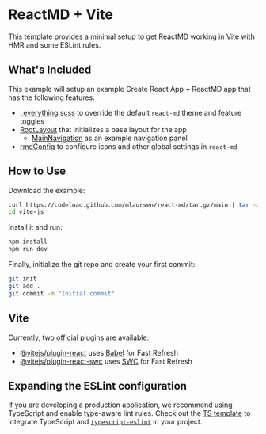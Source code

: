 # ReactMD + Vite

This template provides a minimal setup to get ReactMD working in Vite with HMR and some ESLint rules.

## What's Included

This example will setup an example Create React App + ReactMD app that has the following features:

- [\_everything.scss](./src/_everything.scss) to override the default `react-md` theme and feature toggles
- [RootLayout](./src/components/RootLayout.jsx) that initializes a base layout for the app
  - [MainNavigation](./src/components/MainNavigation.jsx) as an example navigation panel
- [rmdConfig](./src/rmdConfig.jsx) to configure icons and other global settings in `react-md`

## How to Use

Download the example:

```bash
curl https://codeload.github.com/mlaursen/react-md/tar.gz/main | tar -xz --strip=2 react-md-main/examples/vite-js
cd vite-js
```

Install it and run:

```sh
npm install
npm run dev
```

Finally, initialize the git repo and create your first commit:

```sh
git init
git add .
git commit -m "Initial commit"
```

## Vite

Currently, two official plugins are available:

- [@vitejs/plugin-react](https://github.com/vitejs/vite-plugin-react/blob/main/packages/plugin-react/README.md) uses [Babel](https://babeljs.io/) for Fast Refresh
- [@vitejs/plugin-react-swc](https://github.com/vitejs/vite-plugin-react-swc) uses [SWC](https://swc.rs/) for Fast Refresh

## Expanding the ESLint configuration

If you are developing a production application, we recommend using TypeScript and enable type-aware lint rules. Check out the [TS template](https://github.com/mlaursen/react-md/next/examples/vite-ts) to integrate TypeScript and [`typescript-eslint`](https://typescript-eslint.io) in your project.

